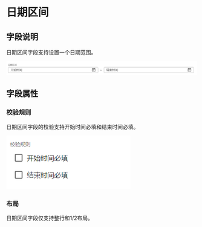 # 日期区间

## 字段说明

日期区间字段支持设置一个日期范围。

![image-20210223112905735](images/daterange-render.png)

## 字段属性

### 校验规则

日期区间字段的校验支持开始时间必填和结束时间必填。

![image-20210223112118456](images/datarange.png)

### 布局

日期区间字段仅支持整行和1/2布局。

